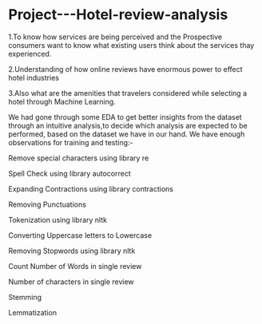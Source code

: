 # Project---Hotel-review-analysis

1.To know how services are being perceived and the Prospective consumers want to know what existing users think about the services thay experienced.

2.Understanding of how online reviews have enormous power to effect hotel industries

3.Also what are the amenities that travelers considered while selecting a hotel through Machine Learning.


We had gone through some EDA  to get better insights from the dataset through an intuitive analysis,to decide which analysis are expected to be performed, based on the dataset we have in our hand. We have enough observations for training and testing:-

Remove special characters using library re

Spell Check using library autocorrect 

Expanding Contractions using library contractions

Removing Punctuations

Tokenization using library nltk

Converting Uppercase letters to Lowercase

Removing Stopwords using library nltk

Count Number of Words in single review

Number of characters in single review 

Stemming

Lemmatization
